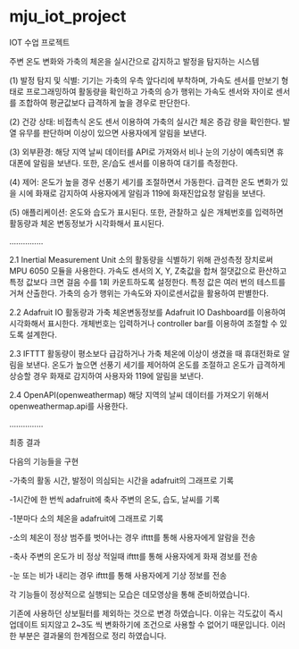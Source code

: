 # mju_iot_project

IOT 수업 프로젝트

주변 온도 변화와 가축의 체온을 실시간으로 감지하고 발정을 탐지하는 시스템

(1) 발정 탐지 및 식별: 기기는 가축의 우측 앞다리에 부착하며, 가속도 센서를 만보기 형태로 프로그래밍하여 활동량을 확인하고 가축의 승가 행위는 가속도 센서와 자이로 센서를 조합하여 평균값보다 급격하게 높을 경우로 판단한다.

(2) 건강 상태: 비접촉식 온도 센서 이용하여 가축의 실시간 체온 증감 량을 확인한다. 발열 유무를 판단하며 이상이 있으면 사용자에게 알림을 보낸다.

(3) 외부환경: 해당 지역 날씨 데이터를 API로 가져와서 비나 눈의 기상이 예측되면 휴대폰에 알림을 보낸다. 또한, 온/습도 센서를 이용하여 대기를 측정한다.

(4) 제어: 온도가 높을 경우 선풍기 세기를 조절하면서 가동한다. 급격한 온도 변화가 있을 시에 화재로 감지하여 사용자에게 알림과 119에 화재진압요청 알림을 보낸다.

(5) 애플리케이션: 온도와 습도가 표시된다. 또한, 관찰하고 싶은 개체번호를 입력하면 활동량과 체온 변동정보가 시각화해서 표시된다.

...............

2.1 Inertial Measurement Unit 소의 활동량을 식별하기 위해 관성측정 장치로써 MPU 6050 모듈을 사용한다. 가속도 센서의 X, Y, Z축값을 합쳐 절댓값으로 환산하고 특정 값보다 크면 걸음 수를 1회 카운트하도록 설정한다. 특정 값은 여러 번의 테스트를 거쳐 산출한다. 가축의 승가 행위는 가속도와 자이로센서값을 활용하여 판별한다.

2.2 Adafruit IO 활동량과 가축 체온변동정보를 Adafruit IO Dashboard를 이용하여 시각화해서 표시한다. 개체번호는 입력하거나 controller bar를 이용하여 조절할 수 있도록 설계한다.

2.3 IFTTT 활동량이 평소보다 급감하거나 가축 체온에 이상이 생겼을 때 휴대전화로 알림을 보낸다. 온도가 높으면 선풍기 세기를 제어하여 온도를 조절하고 온도가 급격하게 상승할 경우 화재로 감지하여 사용자와 119에 알림을 보낸다.

2.4 OpenAPI(openweathermap) 해당 지역의 날씨 데이터를 가져오기 위해서 openweathermap.api를 사용한다.

...............

최종 결과

다음의 기능들을 구현

-가축의 활동 시간, 발정이 의심되는 시간을 adafruit의 그래프로 기록

-1시간에 한 번씩 adafruit에 축사 주변의 온도, 습도, 날씨를 기록

-1분마다 소의 체온을 adafruit에 그래프로 기록

-소의 체온이 정상 범주를 벗어나는 경우 ifttt를 통해 사용자에게 알람을 전송

-축사 주변의 온도가 비 정상 적일때 ifttt를 통해 사용자에게 화재 경보를 전송

-눈 또는 비가 내리는 경우 ifttt를 통해 사용자에게 기상 정보를 전송

각 기능들이 정상적으로 실행되는 모습은 데모영상을 통해 준비하였습니다.

기존에 사용하던 상보필터를 제외하는 것으로 변경 하였습니다. 이유는 각도값이 즉시 업데이트 되지않고 2~3도 씩 변화하기에 조건으로 사용할 수 없어기 때문입니다. 이러한 부분은 결과물의 한계점으로 정리 하였습니다.
